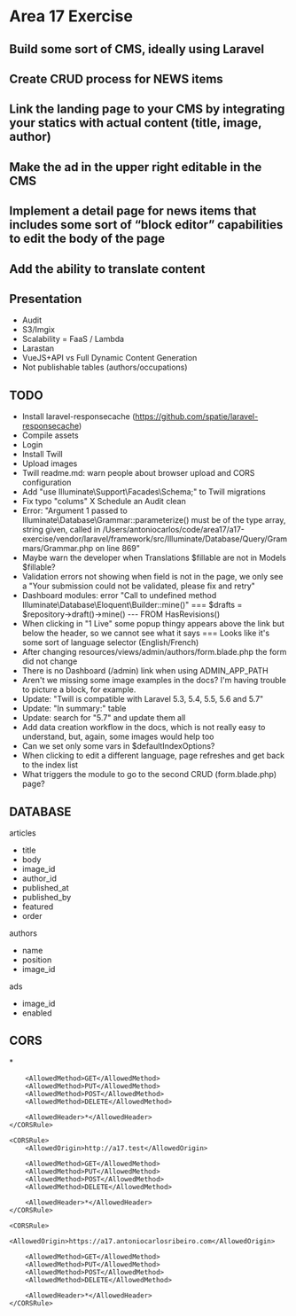 # Area 17 Exercise

## Build some sort of CMS, ideally using Laravel
## Create CRUD process for NEWS items
## Link the landing page to your CMS by integrating your statics with actual content (title, image, author)
## Make the ad in the upper right editable in the CMS
## Implement a detail page for news items that includes some sort of “block editor” capabilities to edit the body of the page
## Add the ability to translate content

## Presentation
- Audit
- S3/Imgix  
- Scalability = FaaS / Lambda
- Larastan
- VueJS+API vs Full Dynamic Content Generation 
- Not publishable tables (authors/occupations)

## TODO
- Install laravel-responsecache (https://github.com/spatie/laravel-responsecache)
- Compile assets
- Login
- Install Twill
- Upload images
- Twill readme.md: warn people about browser upload and CORS configuration
- Add "use Illuminate\Support\Facades\Schema;" to Twill migrations
- Fix typo "colums"
X Schedule an Audit clean
- Error: "Argument 1 passed to Illuminate\Database\Grammar::parameterize() must be of the type array, string given, called in /Users/antoniocarlos/code/area17/a17-exercise/vendor/laravel/framework/src/Illuminate/Database/Query/Grammars/Grammar.php on line 869"
- Maybe warn the developer when Translations $fillable are not in Models $fillable?
- Validation errors not showing when field is not in the page, we only see a "Your submission could not be validated, please fix and retry"
- Dashboard modules: error "Call to undefined method Illuminate\Database\Eloquent\Builder::mine()"
   === $drafts = $repository->draft()->mine() --- FROM HasRevisions()
- When clicking in "1 Live" some popup thingy appears above the link but below the header, so we cannot see what it says
   === Looks like it's some sort of language selector (English/French) 
- After changing resources/views/admin/authors/form.blade.php the form did not change
- There is no Dashboard (/admin) link when using ADMIN_APP_PATH
- Aren't we missing some image examples in the docs? I'm having trouble to picture a block, for example.
- Update: "Twill is compatible with Laravel 5.3, 5.4, 5.5, 5.6 and 5.7"
- Update: "In summary:" table
- Update: search for "5.7" and update them all
- Add data creation workflow in the docs, which is not really easy to understand, but, again, some images would help too
- Can we set only some vars in $defaultIndexOptions?
- When clicking to edit a different language, page refreshes and get back to the index list 
- What triggers the module to go to the second CRUD (form.blade.php) page? 
                        
## DATABASE
articles
  - title
  - body
  - image_id
  - author_id
  - published_at
  - published_by
  - featured
  - order

authors
  - name
  - position
  - image_id

ads
  - image_id
  - enabled

## CORS
<CORSConfiguration>
    <CORSRule>
        <AllowedOrigin>*</AllowedOrigin>
        
        <AllowedMethod>GET</AllowedMethod>
        <AllowedMethod>PUT</AllowedMethod>
        <AllowedMethod>POST</AllowedMethod>
        <AllowedMethod>DELETE</AllowedMethod>
        
        <AllowedHeader>*</AllowedHeader>
    </CORSRule>
    
    <CORSRule>
        <AllowedOrigin>http://a17.test</AllowedOrigin>
        
        <AllowedMethod>GET</AllowedMethod>
        <AllowedMethod>PUT</AllowedMethod>
        <AllowedMethod>POST</AllowedMethod>
        <AllowedMethod>DELETE</AllowedMethod>
        
        <AllowedHeader>*</AllowedHeader>
    </CORSRule>
    
    <CORSRule>
        <AllowedOrigin>https://a17.antoniocarlosribeiro.com</AllowedOrigin>
        
        <AllowedMethod>GET</AllowedMethod>
        <AllowedMethod>PUT</AllowedMethod>
        <AllowedMethod>POST</AllowedMethod>
        <AllowedMethod>DELETE</AllowedMethod>
        
        <AllowedHeader>*</AllowedHeader>
    </CORSRule>
</CORSConfiguration>
